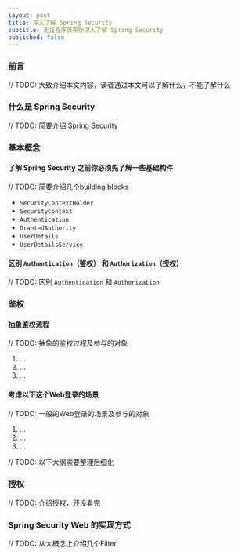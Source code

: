 ```yaml
---
layout: post
title: 深入了解 Spring Security
subtitle: 无证程序员带你深入了解 Spring Security
published: false
---
```


### 前言

// TODO: 大致介绍本文内容，读者通过本文可以了解什么，不能了解什么

### 什么是 Spring Security

// TODO: 简要介绍 Spring Security

### 基本概念

#### 了解 Spring Security 之前你必须先了解一些基础构件

// TODO: 简要介绍几个building blocks

* `SecurityContextHolder`
* `SecurityContext`
* `Authentication`
* `GrantedAuthority`
* `UserDetails`
* `UserDetailsService`

#### 区别 `Authentication`（鉴权） 和 `Authorization`（授权）

// TODO: 区别 `Authentication` 和 `Authorization`

### 鉴权

#### 抽象鉴权流程

// TODO: 抽象的鉴权过程及参与的对象
1. ...
2. ...
3. ...

#### 考虑以下这个Web登录的场景

// TODO: 一般的Web登录的场景及参与的对象
1. ...
2. ...
3. ...

// TODO: 以下大纲需要整理后细化
### 授权

// TODO: 介绍授权，还没看完

### Spring Security Web 的实现方式

// TODO: 从大概念上介绍几个Filter
